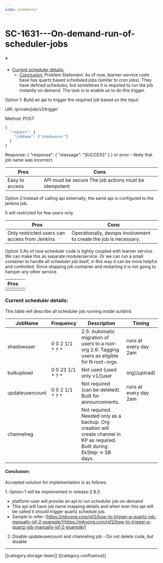 ```yaml
---
icon: elementor
---
```


# SC-1631---On-demand-run-of-scheduler-jobs

### \*

* [Current scheduler details:](sc-1631-on-demand-run-of-scheduler-jobs.md#current-scheduler-details:)
  * [Conclusion:](sc-1631-on-demand-run-of-scheduler-jobs.md#conclusion:) Problem Statement:  As of now, learner-service code base has quartz based scheduled jobs (similar to cron jobs). They have defined schedules, but sometimes it is required to run the job instantly on demand. The task is to enable us to do this trigger.

Option 1: Build an api to trigger the required job based on the input.&#x20;

URl: /private/job/v1/trigger

Method: POST

```js
{
  "request": {
    "jobName": ["shadowuser"]
  }
}

```

Response: { "response": { "message": "SUCCESS" } } or error - likely that job name was incorrect.

| Pros           | Cons                                                  |
| -------------- | ----------------------------------------------------- |
| Easy to access | API must be secure The job actions must be idempotent |

Option 2:Instead of calling api externally, the same api is configured to the jenkins job.

It will restricted for few users only.

| Pros                                          | Cons                                                              |
| --------------------------------------------- | ----------------------------------------------------------------- |
| Only restricted users can access from Jenkins | Operationally, devops involvement to create the job is necessary. |

Option 3:As of now scheduler code is tightly coupled with learner service. We can make this as separate module/service. Or we can run a small container to handle all scheduler job itself, in this way it can be more helpful and controlled. Since stopping job container and restarting it is not going to hamper any other service.

| Pros |   |
| ---- | - |
|      |   |

### Current scheduler details:

This table will describe all scheduler job running inside sunbird.

| JobName         | Frequency          | Description                                                                                                               | Timing                |
| --------------- | ------------------ | ------------------------------------------------------------------------------------------------------------------------- | --------------------- |
| shadowuser      | 0 0 2 1/1 \* ? \*  | 2.5: Automatic migration of users to a root-org 2.6: Tagging users as eligible for N root-orgs.                           | runs at every day 2am |
| bulkupload      | 0 0 23 1/1 \* ? \* | Not used (used only v1/\[user                                                                                             | org]/upload)          |
| updateusercount | 0 0 2 1/1 \* ? \*  | Not required (can be deleted). Built for announcements.                                                                   | runs at every day 2am |
| channelreg      |                    | Not required. Needed only as a backup. Org creation will create channel in KP as required. Built during EkStep → SB days. |                       |

#### Conclusion:

Accepted solution for implementation is as follows:

&#x20;1\. Option-1 will be implemented in release-2.8.0

* platform-user will provide an api to run scheduler job on-demand
* This api will have job name mapping details and when ever this api will be called it should trigger quartz schedule job.
* Sample to refer: [https://mkyong.com/jsf2/how-to-trigger-a-quartz-job-manually-jsf-2-example/](https://mkyong.com/jsf2/how-to-trigger-a-quartz-job-manually-jsf-2-example/)

2. Disable updateusercount and channelreg job - Do not delete code, but disable

&#x20; &#x20;

&#x20;&#x20;

***

\[\[category.storage-team]] \[\[category.confluence]]
